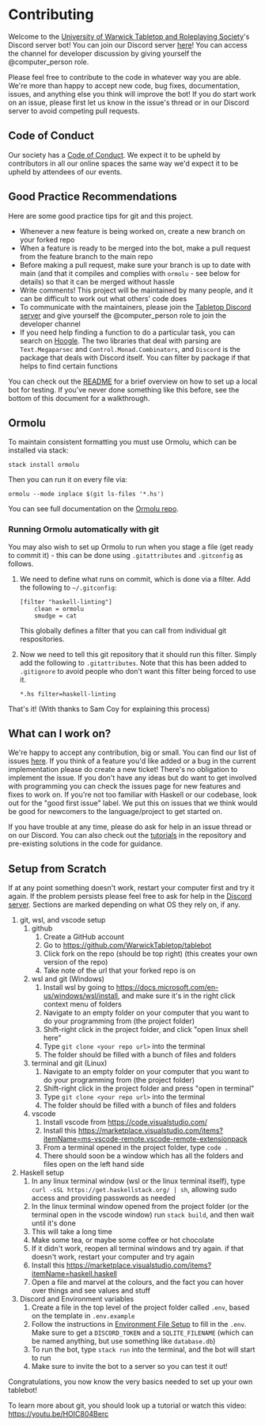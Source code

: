 # Contributing

Welcome to the [University of Warwick Tabletop and Roleplaying Society](https://warwicktabletop.co.uk)'s Discord server bot! You can join our Discord server [here](https://warwicktabletop.co.uk/discord)! You can access the channel for developer discussion by giving yourself the @computer_person role.

Please feel free to contribute to the code in whatever way you are able. We're more than happy to accept new code, bug fixes, documentation, issues, and anything else you think will improve the bot! If you do start work on an issue, please first let us know in the issue's thread or in our Discord server to avoid competing pull requests.

## Code of Conduct

Our society has a [Code of Conduct](https://www.warwicktabletop.co.uk/page/codeofconduct/). We expect it to be upheld by contributors in all our online spaces the same way we'd expect it to be upheld by attendees of our events.

## Good Practice Recommendations

Here are some good practice tips for git and this project.

* Whenever a new feature is being worked on, create a new branch on your forked repo
* When a feature is ready to be merged into the bot, make a pull request from the feature branch to the main repo
* Before making a pull request, make sure your branch is up to date with main (and that it compiles and complies with `ormolu` - see below for details) so that it can be merged without hassle
* Write comments! This project will be maintained by many people, and it can be difficult to work out what others' code does
* To communicate with the maintainers, please join the [Tabletop Discord server](https://warwicktabletop.co.uk/discord) and give yourself the @computer_person role to join the developer channel
* If you need help finding a function to do a particular task, you can search on [Hoogle](https://hoogle.haskell.org/). The two libraries that deal with parsing are `Text.Megaparsec` and `Control.Monad.Combinators`, and `Discord` is the package that deals with Discord itself. You can filter by package if that helps to find certain functions

You can check out the [README](https://github.com/WarwickTabletop/tablebot#readme) for a brief overview on how to set up a local bot for testing. If you've never done something like this before, see the bottom of this document for a walkthrough.

## Ormolu

To maintain consistent formatting you must use Ormolu, which can be installed via stack:

`stack install ormolu`

Then you can run it on every file via:

`ormolu --mode inplace $(git ls-files '*.hs')`

You can see full documentation on the [Ormolu repo](https://github.com/tweag/ormolu#usage).

### Running Ormolu automatically with git

You may also wish to set up Ormolu to run when you stage a file (get ready to commit it) - this can be done using `.gitattributes` and `.gitconfig` as follows.

1. We need to define what runs on commit, which is done via a filter. Add the following to `~/.gitconfig`:

    ```gitconfig
    [filter "haskell-linting"]
        clean = ormolu
        smudge = cat
    ```

    This globally defines a filter that you can call from individual git respositories.

2. Now we need to tell this git repository that it should run this filter. Simply add the following to `.gitattributes`. Note that this has been added to `.gitignore` to avoid people who don't want this filter being forced to use it.

    ```gitattributes
    *.hs filter=haskell-linting
    ```

That's it! (With thanks to Sam Coy for explaining this process)

## What can I work on?

We're happy to accept any contribution, big or small. You can find our list of issues [here](https://github.com/WarwickTabletop/tablebot/issues). If you think of a feature you'd like added or a bug in the current implementation please do create a new ticket! There's no obligation to implement the issue. If you don't have any ideas but do want to get involved with programming you can check the issues page for new features and fixes to work on. If you're not too familiar with Haskell or our codebase, look out for the "good first issue" label. We put this on issues that we think would be good for newcomers to the language/project to get started on.

If you have trouble at any time, please do ask for help in an issue thread or on our Discord. You can also check out the [tutorials](https://github.com/WarwickTabletop/tablebot/tree/main/tutorials) in the repository and pre-existing solutions in the code for guidance.

## Setup from Scratch

If at any point something doesn't work, restart your computer first and try it again. If the problem persists please feel free to ask for help in the [Discord server](https://www.warwicktabletop.co.uk/discord/). Sections are marked depending on what OS they rely on, if any.

1. git, wsl, and vscode setup
    1. github
        1. Create a GitHub account
        2. Go to <https://github.com/WarwickTabletop/tablebot>
        3. Click fork on the repo (should be top right) (this creates your own version of the repo)
        4. Take note of the url that your forked repo is on
    2. wsl and git (Windows)
        1. Install wsl by going to <https://docs.microsoft.com/en-us/windows/wsl/install>, and make sure it's in the right click context menu of folders
        2. Navigate to an empty folder on your computer that you want to do your programming from (the project folder)
        3. Shift-right click in the project folder, and click "open linux shell here"
        4. Type `git clone <your repo url>` into the terminal
        5. The folder should be filled with a bunch of files and folders
    3. terminal and git (Linux)
        1. Navigate to an empty folder on your computer that you want to do your programming from (the project folder)
        2. Shift-right click in the project folder and press "open in terminal"
        3. Type `git clone <your repo url>` into the terminal
        4. The folder should be filled with a bunch of files and folders
    4. vscode
        1. Install vscode from <https://code.visualstudio.com/>
        2. Install this <https://marketplace.visualstudio.com/items?itemName=ms-vscode-remote.vscode-remote-extensionpack>
        3. From a terminal opened in the project folder, type `code .`
        4. There should soon be a window which has all the folders and files open on the left hand side
2. Haskell setup
    1. In any linux terminal window (wsl or the linux terminal itself), type `curl -sSL https://get.haskellstack.org/ | sh`, allowing sudo access and providing passwords as needed
    2. In the linux terminal window opened from the project folder (or the terminal open in the vscode window) run `stack build`, and then wait until it's done
    3. This will take a long time
    4. Make some tea, or maybe some coffee or hot chocolate
    5. If it didn't work, reopen all terminal windows and try again. if that doesn't work, restart your computer and try again
    6. Install this <https://marketplace.visualstudio.com/items?itemName=haskell.haskell>
    7. Open a file and marvel at the colours, and the fact you can hover over things and see values and stuff
3. Discord and Environment variables
    1. Create a file in the top level of the project folder called `.env`, based on the template in `.env.example`
    2. Follow the instructions in [Environment File Setup](#environment-file-setup) to fill in the `.env`. Make sure to get a `DISCORD_TOKEN` and a `SQLITE_FILENAME` (which can be named anything, but use something like `database.db`)
    3. To run the bot, type `stack run` into the terminal, and the bot will start to run
    4. Make sure to invite the bot to a server so you can test it out!

Congratulations, you now know the very basics needed to set up your own tablebot!

To learn more about git, you should look up a tutorial or watch this video: <https://youtu.be/HOIC804Berc>
